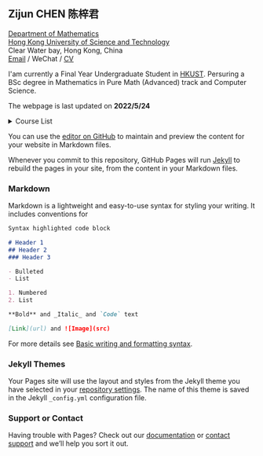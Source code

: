 ## Zijun CHEN 陈梓君

[Department of Mathematics](https://www.math.hkust.edu.hk/)<br>
[Hong Kong University of Science and Technology](https://hkust.edu.hk/zh-hans)<br>
Clear Water bay, Hong Kong, China<br>
[Email](718908213@qq.com) / WeChat / [CV](https://github.com/zchendg/zchendg.github.io/blob/main/CV_4.0.pdf)


I'am currently a Final Year Undergraduate Student in [HKUST](https://hkust.edu.hk/zh-hans). Persuring a BSc degree in Mathematics in Pure Math (Advanced) track and Computer Science.

The webpage is last updated on **2022/5/24**

<details>
<summary>Course List</summary>
<pre><code>
System.out.println("Hello to see U!");
</code></pre>
</details>

<div STYLE="page-break-after: always;"></div>


You can use the [editor on GitHub](https://github.com/zchendg/zchendg.github.io/edit/main/index.md) to maintain and preview the content for your website in Markdown files.

Whenever you commit to this repository, GitHub Pages will run [Jekyll](https://jekyllrb.com/) to rebuild the pages in your site, from the content in your Markdown files.

### Markdown

Markdown is a lightweight and easy-to-use syntax for styling your writing. It includes conventions for

```markdown
Syntax highlighted code block

# Header 1
## Header 2
### Header 3

- Bulleted
- List

1. Numbered
2. List

**Bold** and _Italic_ and `Code` text

[Link](url) and ![Image](src)
```

For more details see [Basic writing and formatting syntax](https://docs.github.com/en/github/writing-on-github/getting-started-with-writing-and-formatting-on-github/basic-writing-and-formatting-syntax).

### Jekyll Themes

Your Pages site will use the layout and styles from the Jekyll theme you have selected in your [repository settings](https://github.com/zchendg/zchendg.github.io/settings/pages). The name of this theme is saved in the Jekyll `_config.yml` configuration file.

### Support or Contact

Having trouble with Pages? Check out our [documentation](https://docs.github.com/categories/github-pages-basics/) or [contact support](https://support.github.com/contact) and we’ll help you sort it out.
